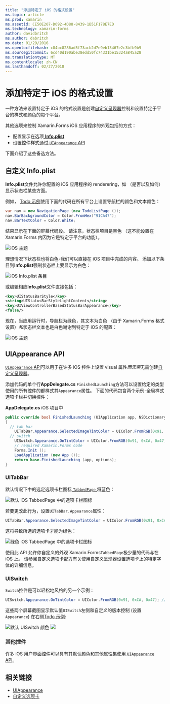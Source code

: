 ```yaml
---
title: "添加特定于 iOS 的格式设置"
ms.topic: article
ms.prod: xamarin
ms.assetid: CE50E207-D092-4D88-8439-1B51F178E7ED
ms.technology: xamarin-forms
author: davidbritch
ms.author: dabritch
ms.date: 01/29/2016
ms.openlocfilehash: c84bc8286ad5f73acb2d7e9eb13467e2c3bfb9b9
ms.sourcegitcommit: 6cd40d190abe38edd50fc74331be15324a845a28
ms.translationtype: MT
ms.contentlocale: zh-CN
ms.lasthandoff: 02/27/2018
---
```

# <a name="adding-ios-specific-formatting"></a>添加特定于 iOS 的格式设置

一种方法来设置特定于 iOS 的格式设置是创建[自定义呈现器](~/xamarin-forms/app-fundamentals/custom-renderer/index.md)控制和设置特定于平台的样式和颜色的每个平台。

其他选项来控制 Xamarin.Forms iOS 应用程序的外观包括的方式：

* 配置显示在选项[ **Info.plist**](#info-plist)
* 设置控件样式通过[ `UIAppearance` API](#uiappearance)

下面介绍了这些备选方法。

<a name="info-plist"/>

## <a name="customizing-infoplist"></a>自定义 Info.plist

**Info.plist**文件允许你配置的 iOS 应用程序的 renderering，如 （是否以及如何） 显示状态栏某些方面。

例如， [Todo 示例](https://developer.xamarin.com/samples/xamarin-forms/Todo/)使用下面的代码在所有平台上设置导航栏的颜色和文本颜色：

```csharp
var nav = new NavigationPage (new TodoListPage ());
nav.BarBackgroundColor = Color.FromHex("91CA47");
nav.BarTextColor = Color.White;
```

结果显示在下面的屏幕代码段。 请注意，状态栏项目是黑色 （这不能设置在 Xamarin.Forms 内因为它是特定于平台的功能）。

![](theme-images/status-default-sml.png "iOS 主题")

理想情况下状态栏也将白色-我们可以直接在 iOS 项目中完成的内容。 添加以下条目到**Info.plist**强制状态栏上要显示为白色：

![](theme-images/info-plist.png "iOS Info.plist 条目")

或编辑相应**Info.plist**文件直接包括：

```xml
<key>UIStatusBarStyle</key>
<string>UIStatusBarStyleLightContent</string>
<key>UIViewControllerBasedStatusBarAppearance</key>
<false/>
```

现在，当应用运行时，导航栏为绿色，其文本为白色 （由于 Xamarin.Forms 格式设置）*和*状态栏文本也是白色谢谢到特定于 iOS 的配置：

![](theme-images/status-white-sml.png "iOS 主题")

<a name="uiappearance"/>

## <a name="uiappearance-api"></a>UIAppearance API

[ `UIAppearance` API](~/ios/user-interface/ios-ui/introduction-to-the-appearance-api.md)可以用于在许多 iOS 控件上设置 visual 属性*而无需*无需创建[自定义呈现器](~/xamarin-forms/app-fundamentals/custom-renderer/index.md)。

添加代码的单个行**AppDelegate.cs** `FinishedLaunching`方法可以设置给定的类型使用的所有控件的都样式其`Appearance`属性。 下面的代码包含两个示例-全局样式选项卡栏并切换控件：

**AppDelegate.cs** iOS 项目中

```csharp
public override bool FinishedLaunching (UIApplication app, NSDictionary options)
{
  // tab bar
    UITabBar.Appearance.SelectedImageTintColor = UIColor.FromRGB(0x91, 0xCA, 0x47); // green
  // switch
    UISwitch.Appearance.OnTintColor = UIColor.FromRGB(0x91, 0xCA, 0x47); // green
    // required Xamarin.Forms code
    Forms.Init ();
    LoadApplication (new App ());
    return base.FinishedLaunching (app, options);
}
```

### <a name="uitabbar"></a>UITabBar

默认情况下中的选定选项卡栏图标[ `TabbedPage` ](~/xamarin-forms/app-fundamentals/navigation/tabbed-page.md)将蓝色：

![](theme-images/tabbar-default.png "默认 iOS TabbedPage 中的选项卡栏图标")

若要更改此行为，设置`UITabBar.Appearance`属性：

```csharp
UITabBar.Appearance.SelectedImageTintColor = UIColor.FromRGB(0x91, 0xCA, 0x47); // green
```

这将导致所选的选项卡才能为绿色：

![](theme-images/tabbar-custom.png "绿色 iOS TabbedPage 中的选项卡栏图标")

使用此 API 允许你自定义的外观 Xamarin.Forms`TabbedPage`极少量的代码与在 iOS 上。 请参阅[自定义选项卡配方](https://developer.xamarin.com/recipes/cross-platform/xamarin-forms/ios/customize-tabs/)有关使用自定义呈现器设置选项卡上的特定字体的详细信息。

### <a name="uiswitch"></a>UISwitch

`Switch`控件是可以轻松地风格的另一个示例：

```csharp
UISwitch.Appearance.OnTintColor = UIColor.FromRGB(0x91, 0xCA, 0x47); // green
```

这些两个屏幕截图显示默认值`UISwitch`左侧和自定义的版本控制 (设置`Appearance`) 在右侧[Todo 示例](https://developer.xamarin.com/samples/xamarin-forms/Todo/):

![](theme-images/switch-default.png "默认 UISwitch 颜色") ![ ](theme-images/switch-custom.png "自定义 UISwitch 颜色")

### <a name="other-controls"></a>其他控件

许多 iOS 用户界面控件可以具有其默认颜色和其他属性集使用[ `UIAppearance` API](~/ios/user-interface/ios-ui/introduction-to-the-appearance-api.md)。



## <a name="related-links"></a>相关链接

- [UIAppearance](~/ios/user-interface/ios-ui/introduction-to-the-appearance-api.md)
- [自定义选项卡](https://developer.xamarin.com/recipes/cross-platform/xamarin-forms/ios/customize-tabs/)
